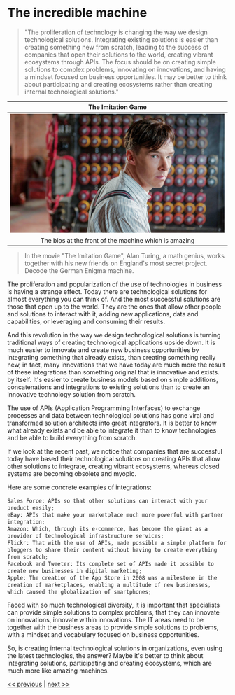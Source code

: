 # The incredible machine

>"The proliferation of technology is changing the way we design technological solutions. Integrating existing solutions is easier than creating something new from scratch, leading to the success of companies that open their solutions to the world, creating vibrant ecosystems through APIs. The focus should be on creating simple solutions to complex problems, innovating on innovations, and having a mindset focused on business opportunities. It may be better to think about participating and creating ecosystems rather than creating internal technological solutions."

| The Imitation Game |
| :---: |
|![](../../images/the_incredible_machine.png)|
|The bios at the front of the machine which is amazing|

>In the movie "The Imitation Game", Alan Turing, a math genius, works together with his new friends on England's most secret project. Decode the German Enigma machine.

The proliferation and popularization of the use of technologies in business is having a strange effect. Today there are technological solutions for almost everything you can think of. And the most successful solutions are those that open up to the world. They are the ones that allow other people and solutions to interact with it, adding new applications, data and capabilities, or leveraging and consuming their results.

And this revolution in the way we design technological solutions is turning traditional ways of creating technological applications upside down. It is much easier to innovate and create new business opportunities by integrating something that already exists, than creating something really new, in fact, many innovations that we have today are much more the result of these integrations than something original that is innovative and exists. by itself. It's easier to create business models based on simple additions, concatenations and integrations to existing solutions than to create an innovative technology solution from scratch.

The use of APIs (Application Programming Interfaces) to exchange processes and data between technological solutions has gone viral and transformed solution architects into great integrators. It is better to know what already exists and be able to integrate it than to know technologies and be able to build everything from scratch.

If we look at the recent past, we notice that companies that are successful today have based their technological solutions on creating APIs that allow other solutions to integrate, creating vibrant ecosystems, whereas closed systems are becoming obsolete and myopic.

Here are some concrete examples of integrations:

    Sales Force: APIs so that other solutions can interact with your product easily;
    eBay: APIs that make your marketplace much more powerful with partner integration;
    Amazon: Which, through its e-commerce, has become the giant as a provider of technological infrastructure services;
    Flickr: That with the use of APIs, made possible a simple platform for bloggers to share their content without having to create everything from scratch;
    Facebook and Tweeter: Its complete set of APIs made it possible to create new businesses in digital marketing;
    Apple: The creation of the App Store in 2008 was a milestone in the creation of marketplaces, enabling a multitude of new businesses, which caused the globalization of smartphones;

Faced with so much technological diversity, it is important that specialists can provide simple solutions to complex problems, that they can innovate on innovations, innovate within innovations. The IT areas need to be together with the business areas to provide simple solutions to problems, with a mindset and vocabulary focused on business opportunities.

So, is creating internal technological solutions in organizations, even using the latest technologies, the answer? Maybe it's better to think about integrating solutions, participating and creating ecosystems, which are much more like amazing machines.

[<< previous](1-what_was_really_your_problem.md) | [next >>](3-where_how_and_when_needed.md)

